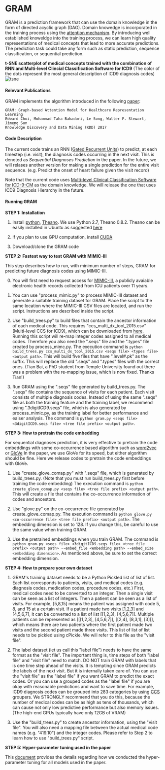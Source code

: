 GRAM
=========================================

GRAM is a prediction framework that can use the domain knowledge in the form of directed acyclic graph (DAG).
Domain knowedge is incorporated in the training process using the [attention mechanism](https://arxiv.org/abs/1409.0473). 
By introducing well established knoweldge into the training process, we can learn high quality representations of medical concepts that lead to more accurate predictions. 
The prediction task could take any form such as static prediction, sequence classification, or sequential prediction.

**t-SNE scatterplot of medical concepts trained with the combination of RNN and Multi-level Clincial Classification Software for ICD9** (The color of the dots represent the most general description of ICD9 diagnosis codes)
![tsne](http://www.cc.gatech.edu/~echoi48/images/gram_tsne.png "t-SNE scatterplot of medical concepts trained with the combination of RNN and Multi-level Clincial Classification Software for ICD9")

#### Relevant Publications

GRAM implements the algorithm introduced in the following [paper](https://arxiv.org/abs/1611.07012):

	GRAM: Graph-based Attention Model for Healthcare Representation Learning
	Edward Choi, Mohammad Taha Bahadori, Le Song, Walter F. Stewart, Jimeng Sun  
	Knowledge Discovery and Data Mining (KDD) 2017

#### Code Description

The current code trains an RNN ([Gated Recurrent Units](https://arxiv.org/abs/1406.1078)) to predict, at each timestep (i.e. visit), the diagnosis codes occurring in the next visit.
This is denoted as *Sequential Diagnoses Prediction* in the paper. 
In the future, we will relases another version for making a single prediction for the entire visit sequence. (e.g. Predict the onset of heart failure given the visit record)

Note that the current code uses [Multi-level Clinical Classification Software for ICD-9-CM](https://www.hcup-us.ahrq.gov/toolssoftware/ccs/ccs.jsp) as the domain knowledge.
We will release the one that uses ICD9 Diagnosis Hierarchy in the future.
	
#### Running GRAM

**STEP 1: Installation**  

1. Install [python](https://www.python.org/), [Theano](http://deeplearning.net/software/theano/index.html). We use Python 2.7, Theano 0.8.2. Theano can be easily installed in Ubuntu as suggested [here](http://deeplearning.net/software/theano/install_ubuntu.html#install-ubuntu)

2. If you plan to use GPU computation, install [CUDA](https://developer.nvidia.com/cuda-downloads)

3. Download/clone the GRAM code  

**STEP 2: Fastest way to test GRAM with MIMIC-III**  

This step describes how to run, with minimum number of steps, GRAM for predicting future diagnosis codes using MIMIC-III. 

0. You will first need to request access for [MIMIC-III](https://mimic.physionet.org/gettingstarted/access/), a publicly avaiable electronic health records collected from ICU patients over 11 years. 

1. You can use "process_mimic.py" to process MIMIC-III dataset and generate a suitable training dataset for GRAM. 
Place the script to the same location where the MIMIC-III CSV files are located, and run the script. 
Instructions are described inside the script. 

2. Use "build_trees.py" to build files that contain the ancestor information of each medical code. 
This requires "ccs_multi_dx_tool_2015.csv" (Multi-level CCS for ICD9), which can be downloaded from 
[here](https://www.hcup-us.ahrq.gov/toolssoftware/ccs/Multi_Level_CCS_2015.zip).
Running this script will re-map integer codes assigned to all medical codes.
Therefore you also need the ".seqs" file and the ".types" file created by process_mimc.py.
The execution command is `python build_trees.py ccs_multi_dx_tool_2015.csv <seqs file> <types file> <output path>`. 
This will build five files that have ".level#.pk" as the suffix.
This will replace the old ".seqs" and ".types" files with the correct ones.
(Tian Bai, a PhD student from Temple University found out there was a problem with the re-mapping issue, which is now fixed. Thanks Tian!)

3. Run GRAM using the ".seqs" file generated by build_trees.py. 
The ".seqs" file contains the sequence of visits for each patient. Each visit consists of multiple diagnosis codes.
Instead of using the same ".seqs" file as both the training feature and the training label, 
we recommend using ".3digitICD9.seqs" file, which is also generated by process_mimic.py, as the training label for better performance and eaiser analysis.
The command is `python gram.py <seqs file> <3digitICD9.seqs file> <tree file prefix> <output path>`. 

**STEP 3: How to pretrain the code embedding**

For sequential diagnoses prediction, it is very effective to pretrain the code embeddings with some co-occurrence based algorithm such as [word2vec](http://papers.nips.cc/paper/5021-distributed-representations-of-words-and-phrases-and-their-compositionality) or [GloVe](http://nlp.stanford.edu/projects/glove/)
In the paper, we use GloVe for its speed, but either algorithm should be fine.
Here we release codes to pretrain the code embeddings with GloVe.

1. Use "create_glove_comap.py" with ".seqs" file, which is generated by build_trees.py. (Note that you must run build_trees.py first before training the code embedding)
The execution command is `python create_glove_comap.py <seqs file> <tree file prefix> <output path>`.
This will create a file that contains the co-occurrence information of codes and ancestors.

2. Use "glove.py" on the co-occurrence file generated by create_glove_comap.py.
The execution command is `python glove.py <co-occurrence file> <tree file prefix> <output path>`.
The embedding dimension is set to 128. If you change this, be careful to use the same value when training GRAM.

3. Use the pretrained embeddings when you train GRAM.
The command is `python gram.py <seqs file> <3digitICD9.seqs file> <tree file prefix> <output path> --embed_file <embedding path> --embed_size <embedding dimension>`.
As mentioned above, be sure to set the correct embedding dimension.

**STEP 4: How to prepare your own dataset**

1. GRAM's training dataset needs to be a Python Pickled list of list of list. Each list corresponds to patients, visits, and medical codes (e.g. diagnosis codes, medication codes, procedure codes, etc.)
First, medical codes need to be converted to an integer. Then a single visit can be seen as a list of integers. Then a patient can be seen as a list of visits.
For example, [5,8,15] means the patient was assigned with code 5, 8, and 15 at a certain visit.
If a patient made two visits [1,2,3] and [4,5,6,7], it can be converted to a list of list [[1,2,3], [4,5,6,7]].
Multiple patients can be represented as [[[1,2,3], [4,5,6,7]], [[2,4], [8,3,1], [3]]], which means there are two patients where the first patient made two visits and the second patient made three visits.
This list of list of list needs to be pickled using cPickle. We will refer to this file as the "visit file".

2. The label dataset (let us call this "label file") needs to have the same format as the "visit file".
The important thing is, time steps of both "label file" and "visit file" need to match. DO NOT train GRAM with labels that is one time step ahead of the visits. It is tempting since GRAM predicts the labels of the next visit. But it is internally taken care of.
You can use the "visit file" as the "label file" if you want GRAM to predict the exact codes. 
Or you can use a grouped codes as the "label file" if you are okay with reasonable predictions and want to save time. 
For example, ICD9 diagnosis codes can be grouped into 283 categories by using [CCS](https://www.hcup-us.ahrq.gov/toolssoftware/ccs/ccs.jsp) groupers. 
We STRONGLY recommend that you do this, because the number of medical codes can be as high as tens of thousands, 
which can cause not only low predictive performance but also memory issues. (The high-end GPUs typically have only 12GB of VRAM)

3. Use the "build_trees.py" to create ancestor information, using the "visit file". You will also need a mapping file between the actual medical code names (e.g. "419.10") and the integer codes. Please refer to Step 2 to learn how to use "build_trees.py" script.

**STEP 5: Hyper-parameter tuning used in the paper**

This [document](http://www.cc.gatech.edu/~echoi48/docs/gram_hyperparamters.pdf) provides the details regarding how we conducted the hyper-parameter tuning for all models used in the paper.
